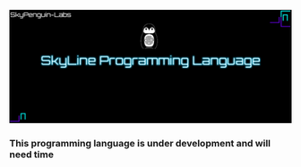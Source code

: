 ![SLCBANNER](https://github.com/SkyPenguinLabs/SkyLine/blob/main/Assets/SkyLineTheme.png)

### This programming language is under development and will need time
